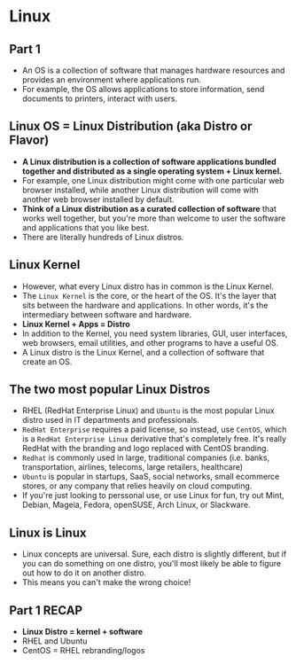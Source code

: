 
# Linux

## Part 1

- An OS is a collection of software that manages hardware resources and provides an environment where applications run. 
- For example, the OS allows applications to store information, send documents to printers, interact with users.

## Linux OS = Linux Distribution (aka Distro or Flavor)

- **A Linux distribution is a collection of software applications bundled together and distributed as a single operating system + Linux kernel.**
- For example, one Linux distribution might come with one particular web browser installed, while another Linux distribution will come with another web browser installed by default. 
- **Think of a Linux distribution as a curated collection of software** that works well together, but you're more than welcome to user the software and applications that you like best.  
- There are literally hundreds of Linux distros.

## Linux Kernel

- However, what every Linux distro has in common is the Linux Kernel. 
- The `Linux Kernel` is the core, or the heart of the OS. It's the layer that sits between the hardware and applications. In other words, it's the intermediary between software and hardware.  
- **Linux Kernel + Apps = Distro**
- In addition to the Kernel, you need system libraries, GUI, user interfaces, web browsers, email utilities, and other programs to have a useful OS.  
- A Linux distro is the Linux Kernel, and a collection of software that create an OS.

## The two most popular Linux Distros 
- RHEL (RedHat Enterprise Linux) and `Ubuntu` is the most popular Linux distro used in IT departments and professionals. 
- `RedHat Enterprise` requires a paid license, so instead, use `CentOS`, which is a `RedHat Enterprise Linux` derivative that's completely free. It's really RedHat with the branding and logo replaced with CentOS branding. 
- `Redhat` is commonly used in large, traditional companies (i.e. banks, transportation, airlines, telecoms, large retailers, healthcare)
- `Ubuntu` is popular in startups, SaaS, social networks, small ecommerce stores, or any company that relies heavily on cloud computing. 
- If you're just looking to perssonal use, or use Linux for fun, try out Mint, Debian, Mageia, Fedora, openSUSE, Arch Linux, or Slackware. 

## Linux is Linux 
- Linux concepts are universal. Sure, each distro is slightly different, but if you can do something on one distro, you'll most likely be able to figure out how to do it on another distro. 
- This means you can't make the wrong choice! 

## Part 1 RECAP
- **Linux Distro = kernel + software**
- RHEL and Ubuntu
- CentOS = RHEL rebranding/logos
